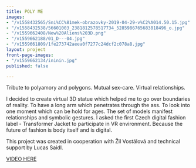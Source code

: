 ```yaml
---
title: POLY ME
images:
- "/v1558432565/Sni%CC%81mek-obrazovky-2019-04-29-v%C2%A014.50.15.jpg"
- "/v1558432538/56601003_2381812578517734_5285986765683818496_o.jpg"
- "/v1559662408/New%20Aliens%203D.png"
- "/v1559662188/01_D---04.jpg"
- "/v1559661809/1fe273742aeea0f7277c24dcf2c078a8.jpg"
layout: project
front-page-images:
- "/v1559662134/ininin.jpg"
published: false

---
```

Tribute to polyamory and polygons. Mutual sex-care. Virtual relationships.

I decided to create virtual 3D statue which helped me to go over boundaries of reality. To have a long arm which penetrates through the ass. To look into one moment which can be hold for ages. The set of models manifest relationships and symbolic gestures. I asked the first Czech digital fashion label - Transformer Jacket to participate in VR environment. Because the future of fashion is body itself and is digital.

This project was created in cooperation with Žil Vostálová and technical support by Lucas Saidl.

[VIDEO HERE](https://www.youtube.com/watch?v=_PL132yhCiA&fbclid=IwAR1tdTCHwpFO6qnqZQ_JHap4Iy-DoBhPaa65zkaAKpFZOl8A1YvLxl6-ii0)
